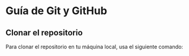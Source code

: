 # Guía de Git y GitHub

## Clonar el repositorio
Para clonar el repositorio en tu máquina local, usa el siguiente comando:


